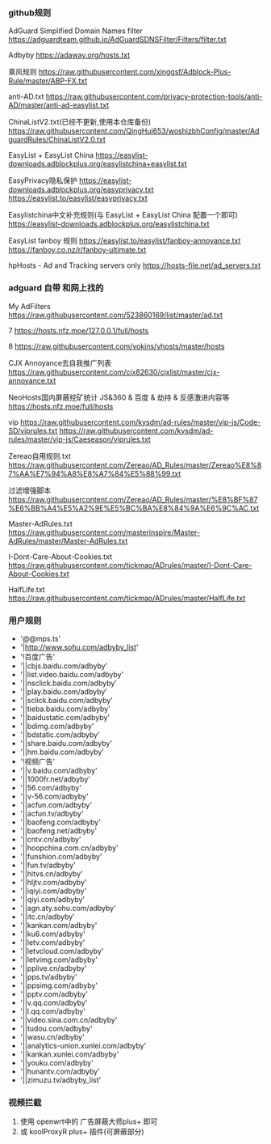 
### github规则
AdGuard Simplified Domain Names filter
https://adguardteam.github.io/AdGuardSDNSFilter/Filters/filter.txt

Adbyby
https://adaway.org/hosts.txt

乘风规则
https://raw.githubusercontent.com/xinggsf/Adblock-Plus-Rule/master/ABP-FX.txt

anti-AD.txt
https://raw.githubusercontent.com/privacy-protection-tools/anti-AD/master/anti-ad-easylist.txt

ChinaListV2.txt(已经不更新,使用本仓库备份)
https://raw.githubusercontent.com/QingHui653/woshizbhConfig/master/AdguardRules/ChinaListV2.0.txt

EasyList + EasyList China
https://easylist-downloads.adblockplus.org/easylistchina+easylist.txt

EasyPrivacy隐私保护
https://easylist-downloads.adblockplus.org/easyprivacy.txt
https://easylist.to/easylist/easyprivacy.txt

Easylistchina中文补充规则(与 EasyList + EasyList China 配置一个即可)
https://easylist-downloads.adblockplus.org/easylistchina.txt

EasyList fanboy 规则
https://easylist.to/easylist/fanboy-annoyance.txt
https://fanboy.co.nz/r/fanboy-ultimate.txt

hpHosts - Ad and Tracking servers only
https://hosts-file.net/ad_servers.txt

### adguard 自带 和网上找的

My AdFilters
https://raw.githubusercontent.com/523860169/list/master/ad.txt

7
https://hosts.nfz.moe/127.0.0.1/full/hosts

8
https://raw.githubusercontent.com/vokins/yhosts/master/hosts


CJX Annoyance去自我推广列表
https://raw.githubusercontent.com/cjx82630/cjxlist/master/cjx-annoyance.txt

NeoHosts国内屏蔽挖矿统计 JS&360 & 百度 & 劫持 & 反感激进内容等
https://hosts.nfz.moe/full/hosts

vip
https://raw.githubusercontent.com/kysdm/ad-rules/master/vip-js/Code-SD/viprules.txt
https://raw.githubusercontent.com/kysdm/ad-rules/master/vip-js/Caeseason/viprules.txt

Zereao自用规则.txt
https://raw.githubusercontent.com/Zereao/AD_Rules/master/Zereao%E8%87%AA%E7%94%A8%E8%A7%84%E5%88%99.txt

过滤增强脚本
https://raw.githubusercontent.com/Zereao/AD_Rules/master/%E8%BF%87%E6%BB%A4%E5%A2%9E%E5%BC%BA%E8%84%9A%E6%9C%AC.txt

Master-AdRules.txt
https://raw.githubusercontent.com/masterinspire/Master-AdRules/master/Master-AdRules.txt

I-Dont-Care-About-Cookies.txt
https://raw.githubusercontent.com/tickmao/ADrules/master/I-Dont-Care-About-Cookies.txt

HalfLife.txt
https://raw.githubusercontent.com/tickmao/ADrules/master/HalfLife.txt

### 用户规则
- '@@mps.ts'
- '|http://www.sohu.com/adbyby_list'
- '!百度广告'
- '||cbjs.baidu.com/adbyby'
- '||list.video.baidu.com/adbyby'
- '||nsclick.baidu.com/adbyby'
- '||play.baidu.com/adbyby'
- '||sclick.baidu.com/adbyby'
- '||tieba.baidu.com/adbyby'
- '||baidustatic.com/adbyby'
- '||bdimg.com/adbyby'
- '||bdstatic.com/adbyby'
- '||share.baidu.com/adbyby'
- '||hm.baidu.com/adbyby'
- '!视频广告'
- '||v.baidu.com/adbyby'
- '||1000fr.net/adbyby'
- '||56.com/adbyby'
- '||v-56.com/adbyby'
- '||acfun.com/adbyby'
- '||acfun.tv/adbyby'
- '||baofeng.com/adbyby'
- '||baofeng.net/adbyby'
- '||cntv.cn/adbyby'
- '||hoopchina.com.cn/adbyby'
- '||funshion.com/adbyby'
- '||fun.tv/adbyby'
- '||hitvs.cn/adbyby'
- '||hljtv.com/adbyby'
- '||iqiyi.com/adbyby'
- '||qiyi.com/adbyby'
- '||agn.aty.sohu.com/adbyby'
- '||itc.cn/adbyby'
- '||kankan.com/adbyby'
- '||ku6.com/adbyby'
- '||letv.com/adbyby'
- '||letvcloud.com/adbyby'
- '||letvimg.com/adbyby'
- '||pplive.cn/adbyby'
- '||pps.tv/adbyby'
- '||ppsimg.com/adbyby'
- '||pptv.com/adbyby'
- '||v.qq.com/adbyby'
- '||l.qq.com/adbyby'
- '||video.sina.com.cn/adbyby'
- '||tudou.com/adbyby'
- '||wasu.cn/adbyby'
- '||analytics-union.xunlei.com/adbyby'
- '||kankan.xunlei.com/adbyby'
- '||youku.com/adbyby'
- '||hunantv.com/adbyby'
- '||zimuzu.tv/adbyby_list'

### 视频拦截
1. 使用 openwrt中的 广告屏蔽大师plus+ 即可
2. 或 koolProxyR plus+ 插件(可屏蔽部分)
